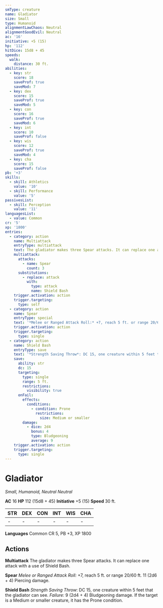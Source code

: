 ```yaml
---
smType: creature
name: Gladiator
size: Small
type: Humanoid
alignmentLawChaos: Neutral
alignmentGoodEvil: Neutral
ac: '16'
initiative: +5 (15)
hp: '112'
hitDice: 15d8 + 45
speeds:
  walk:
    distance: 30 ft.
abilities:
  - key: str
    score: 18
    saveProf: true
    saveMod: 7
  - key: dex
    score: 15
    saveProf: true
    saveMod: 5
  - key: con
    score: 16
    saveProf: true
    saveMod: 6
  - key: int
    score: 10
    saveProf: false
  - key: wis
    score: 12
    saveProf: true
    saveMod: 4
  - key: cha
    score: 15
    saveProf: false
pb: '+3'
skills:
  - skill: Athletics
    value: '10'
  - skill: Performance
    value: '5'
passivesList:
  - skill: Perception
    value: '11'
languagesList:
  - value: Common
cr: '5'
xp: '1800'
entries:
  - category: action
    name: Multiattack
    entryType: multiattack
    text: The gladiator makes three Spear attacks. It can replace one attack with a use of Shield Bash.
    multiattack:
      attacks:
        - name: Spear
          count: 3
      substitutions:
        - replace: attack
          with:
            type: attack
            name: Shield Bash
    trigger.activation: action
    trigger.targeting:
      type: self
  - category: action
    name: Spear
    entryType: special
    text: '*Melee or Ranged Attack Roll:* +7, reach 5 ft. or range 20/60 ft. 11 (2d6 + 4) Piercing damage.'
    trigger.activation: action
    trigger.targeting:
      type: single
  - category: action
    name: Shield Bash
    entryType: save
    text: '*Strength Saving Throw*: DC 15, one creature within 5 feet that the gladiator can see. *Failure:*  9 (2d4 + 4) Bludgeoning damage. If the target is a Medium or smaller creature, it has the Prone condition.'
    save:
      ability: str
      dc: 15
      targeting:
        type: single
        range: 5 ft.
        restrictions:
          visibility: true
      onFail:
        effects:
          conditions:
            - condition: Prone
              restrictions:
                size: Medium or smaller
        damage:
          - dice: 2d4
            bonus: 4
            type: Bludgeoning
            average: 9
    trigger.activation: action
    trigger.targeting:
      type: single
---
```


# Gladiator
*Small, Humanoid, Neutral Neutral*

**AC** 16
**HP** 112 (15d8 + 45)
**Initiative** +5 (15)
**Speed** 30 ft.

| STR | DEX | CON | INT | WIS | CHA |
| --- | --- | --- | --- | --- | --- |
| - | - | - | - | - | - |

**Languages** Common
CR 5, PB +3, XP 1800

## Actions

**Multiattack**
The gladiator makes three Spear attacks. It can replace one attack with a use of Shield Bash.

**Spear**
*Melee or Ranged Attack Roll:* +7, reach 5 ft. or range 20/60 ft. 11 (2d6 + 4) Piercing damage.

**Shield Bash**
*Strength Saving Throw*: DC 15, one creature within 5 feet that the gladiator can see. *Failure:*  9 (2d4 + 4) Bludgeoning damage. If the target is a Medium or smaller creature, it has the Prone condition.
